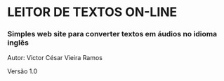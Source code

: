 <h1>LEITOR DE TEXTOS ON-LINE</h1>



<h3>Simples web site para converter textos em áudios no idioma inglês </h3>



<p>Autor: Victor César Vieira Ramos</p>
<p>Versão 1.0</p>

